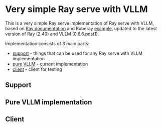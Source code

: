 # Very simple Ray serve with VLLM

This is a very simple Ray serve implementation of Ray serve with VLLM, based on 
[Ray documentation](https://docs.ray.io/en/latest/serve/tutorials/vllm-example.html) and Kuberay
[example](https://github.com/ray-project/kuberay/tree/master/ray-operator/config/samples/vllm), updated 
to the latest version of Ray (2.40) and VLLM (0.6.6.post1).

Implementation consists of 3 main parts:
* [support](../support) - things that can be used for any Ray serve with VLLM implementation
* [pure VLLM](.) - current implementation
* [client](../client) - client for testing

## Support


## Pure VLLM implementation


## Client

